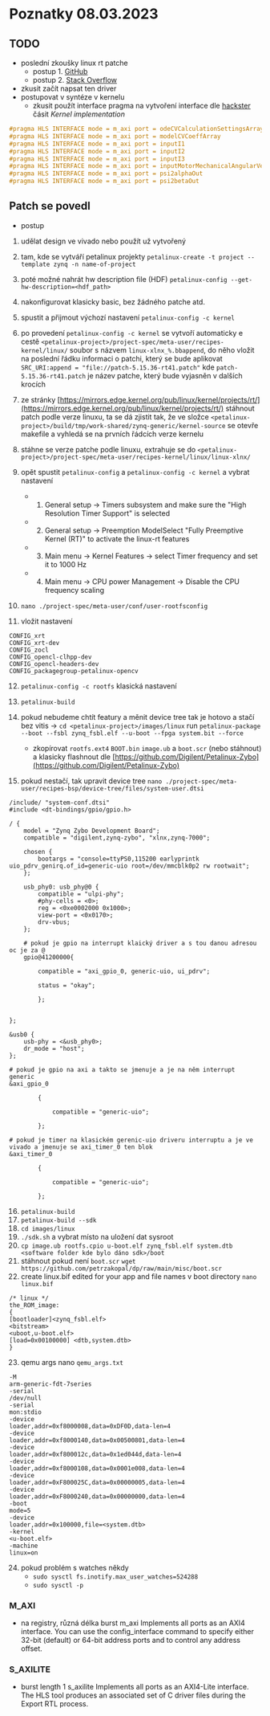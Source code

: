 # Poznatky 08.03.2023

## TODO

- poslední zkoušky linux rt patche
  - postup 1. [GitHub](https://github.com/fred-framework/meta-retis)
  - postup 2. [Stack Overflow](https://stackoverflow.com/questions/50706463/linux-config-preempt-rt-for-a-quad-core-arm-a53-newbie-doubts)
- zkusit začít napsat ten driver
- postupovat v syntéze v kernelu
  - zkusit použít interface pragma na vytvoření interface dle [hackster](https://www.hackster.io/news/microzed-chronicles-vitis-example-application-deep-dive-cfb2434f6927) čásit _Kernel implementation_

```c++
#pragma HLS INTERFACE mode = m_axi port = odeCVCalculationSettingsArray bundle = gmem0
#pragma HLS INTERFACE mode = m_axi port = modelCVCoeffArray
#pragma HLS INTERFACE mode = m_axi port = inputI1
#pragma HLS INTERFACE mode = m_axi port = inputI2
#pragma HLS INTERFACE mode = m_axi port = inputI3
#pragma HLS INTERFACE mode = m_axi port = inputMotorMechanicalAngularVelocity
#pragma HLS INTERFACE mode = m_axi port = psi2alphaOut
#pragma HLS INTERFACE mode = m_axi port = psi2betaOut

```

## Patch se povedl

- postup

1. udělat design ve vivado nebo použít už vytvořený
2. tam, kde se vytváří petalinux projekty `petalinux-create -t project --template zynq -n name-of-project`
3. poté možné nahrát hw description file (HDF) `petalinux-config --get-hw-description=<hdf_path>`
4. nakonfigurovat klasicky basic, bez žádného patche atd.
5. spustit a přijmout výchozí nastavení `petalinux-config -c kernel`
6. po provedení `petalinux-config -c kernel` se vytvoří automaticky e cestě `<petalinux-project>/project-spec/meta-user/recipes-kernel/linux/` soubor s názvem `linux-xlnx_%.bbappend`, do něho vložit na poslední řádku informaci o patchi, který se bude aplikovat `SRC_URI:append = "file://patch-5.15.36-rt41.patch"` kde `patch-5.15.36-rt41.patch` je název patche, který bude vyjasněn v dalších krocích
7. ze stránky [https://mirrors.edge.kernel.org/pub/linux/kernel/projects/rt/](https://mirrors.edge.kernel.org/pub/linux/kernel/projects/rt/) stáhnout patch podle verze linuxu, ta se dá zjistit tak, že ve složce `<petalinux-project>/build/tmp/work-shared/zynq-generic/kernel-source` se otevře makefile a vyhledá se na prvních řádcích verze kernelu
8. stáhne se verze patche podle linuxu, extrahuje se do `<petalinux-project>/project-spec/meta-user/recipes-kernel/linux/linux-xlnx/`
9. opět spustit `petalinux-config` a `petalinux-config -c kernel` a vybrat nastavení

   - 1. General setup -> Timers subsystem and make sure the "High Resolution Timer Support" is selected
   - 2. General setup -> Preemption ModelSelect "Fully Preemptive Kernel (RT)" to activate the linux-rt features
   - 3. Main menu -> Kernel Features -> select Timer frequency and set it to 1000 Hz
   - 4. Main menu -> CPU power Management -> Disable the CPU frequency scaling

10. `nano ./project-spec/meta-user/conf/user-rootfsconfig`
11. vložit nastavení

```
CONFIG_xrt
CONFIG_xrt-dev
CONFIG_zocl
CONFIG_opencl-clhpp-dev
CONFIG_opencl-headers-dev
CONFIG_packagegroup-petalinux-opencv
```

12. `petalinux-config -c rootfs` klasická nastavení

13. `petalinux-build`
14. pokud nebudeme chtít featury a měnit device tree tak je hotovo a stačí bez vitis -> `cd <petalinux-project>/images/linux` run `petalinux-package --boot --fsbl zynq_fsbl.elf --u-boot --fpga system.bit --force`
    - zkopírovat `rootfs.ext4` `BOOT.bin` `image.ub` a `boot.scr` (nebo stáhnout) a klasicky flashnout dle [https://github.com/Digilent/Petalinux-Zybo](https://github.com/Digilent/Petalinux-Zybo)
15. pokud nestačí, tak upravit device tree `nano ./project-spec/meta-user/recipes-bsp/device-tree/files/system-user.dtsi`

```
/include/ "system-conf.dtsi"
#include <dt-bindings/gpio/gpio.h>

/ {
	model = "Zynq Zybo Development Board";
	compatible = "digilent,zynq-zybo", "xlnx,zynq-7000";

	chosen {
		bootargs = "console=ttyPS0,115200 earlyprintk uio_pdrv_genirq.of_id=generic-uio root=/dev/mmcblk0p2 rw rootwait";
	};

	usb_phy0: usb_phy@0 {
		compatible = "ulpi-phy";
		#phy-cells = <0>;
		reg = <0xe0002000 0x1000>;
		view-port = <0x0170>;
		drv-vbus;
	};

    # pokud je gpio na interrupt klaický driver a s tou danou adresou oc je za @
    gpio@41200000{

        compatible = "axi_gpio_0, generic-uio, ui_pdrv";

        status = "okay";

        };


};

&usb0 {
	usb-phy = <&usb_phy0>;
	dr_mode = "host";
};

# pokud je gpio na axi a takto se jmenuje a je na něm interrupt generic
&axi_gpio_0

        {

            compatible = "generic-uio";

        };

# pokud je timer na klasickém gerenic-uio driveru interruptu a je ve vivado a jmenuje se axi_timer_0 ten blok
&axi_timer_0

        {

            compatible = "generic-uio";

        };
```

16. `petalinux-build`
17. `petalinux-build --sdk`
18. `cd images/linux`
19. `./sdk.sh` a vybrat místo na uložení dat sysroot
20. `cp image.ub rootfs.cpio u-boot.elf zynq_fsbl.elf system.dtb <software folder kde bylo dáno sdk>/boot`
21. stáhnout pokud není `boot.scr` `wget https://github.com/petrzakopal/dp/raw/main/misc/boot.scr`
22. create linux.bif edited for your app and file names v boot directory `nano linux.bif`

```
/* linux */
the_ROM_image:
{
[bootloader]<zynq_fsbl.elf>
<bitstream>
<uboot,u-boot.elf>
[load=0x00100000] <dtb,system.dtb>
}
```

23. qemu args nano `qemu_args.txt`

```
-M
arm-generic-fdt-7series
-serial
/dev/null
-serial
mon:stdio
-device
loader,addr=0xf8000008,data=0xDF0D,data-len=4
-device
loader,addr=0xf8000140,data=0x00500801,data-len=4
-device
loader,addr=0xf800012c,data=0x1ed044d,data-len=4
-device
loader,addr=0xf8000108,data=0x0001e008,data-len=4
-device
loader,addr=0xF800025C,data=0x00000005,data-len=4
-device
loader,addr=0xF8000240,data=0x00000000,data-len=4
-boot
mode=5
-device
loader,addr=0x100000,file=<system.dtb>
-kernel
<u-boot.elf>
-machine
linux=on
```

24. pokud problém s watches někdy
    - `sudo sysctl fs.inotify.max_user_watches=524288`
    - `sudo sysctl -p`

### M_AXI

- na registry, různá délka burst
  m_axi
  Implements all ports as an AXI4 interface. You can use the config_interface command to specify either 32-bit (default) or 64-bit address ports and to control any address offset.

### S_AXILITE

- burst length 1
  s_axilite
  Implements all ports as an AXI4-Lite interface. The HLS tool produces an associated set of C driver files during the Export RTL process.
